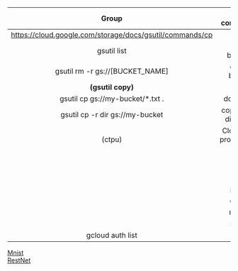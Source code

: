 |Group|Sub-commands|Function|
|:---:|:---:|:---:|
|https://cloud.google.com/storage/docs/gsutil/commands/cp|
|gsutil list| list all buckets|
|gsutil rm -r gs://[BUCKET_NAME] | delete bucket |
|<b>(gsutil copy)</b>| / |
|gsutil cp gs://my-bucket/*.txt . | download |
|gsutil cp -r dir gs://my-bucket| copy entire directory |
|(ctpu)|Cloud TPU provisioning tool |
||up| bring up VM and tpu|
||pause| |
||delete||
||restart||
||status| query|
|gcloud auth list|


[Mnist](https://cloud.google.com/tpu/docs/tutorials/mnist) <br>
[RestNet](https://cloud.google.com/tpu/docs/tutorials/resnet)
